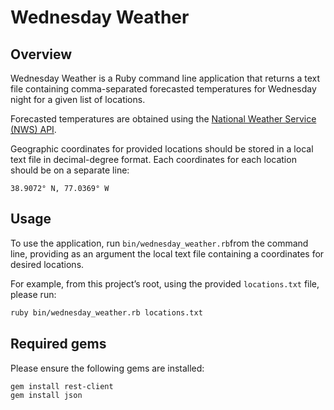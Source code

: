Wednesday Weather
=================

Overview
--------


Wednesday Weather is a Ruby command line application that returns a text file containing comma-separated forecasted temperatures for Wednesday night for a given list of locations. 

Forecasted temperatures are obtained using the [National Weather Service (NWS) API](https://www.weather.gov/documentation/services-web-api). 

Geographic coordinates for provided locations should be stored in a local text file in decimal-degree format. Each coordinates for each location should be on a separate line: 

`​38.9072° N, 77.0369° W`

Usage
-----


To use the application, run `​bin/wednesday_weather.rb`​ from the command line, providing as an argument the local text file containing a coordinates for desired locations.

For example, from this project’s root, using the provided `​locations.txt`​ file, please run:

```sh
ruby bin/wednesday_weather.rb locations.txt
```

Required gems
-------------


Please ensure the following gems are installed:

```sh
gem install rest-client
gem install json
```
